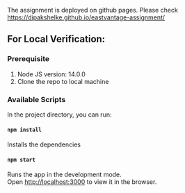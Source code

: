 
The assignment is deployed on github pages. Please check https://dipakshelke.github.io/eastvantage-assignment/

## For Local Verification:

### Prerequisite

1. Node JS version: 14.0.0
2. Clone the repo to local machine

### Available Scripts

In the project directory, you can run:

#### `npm install`

Installs the dependencies


#### `npm start`

Runs the app in the development mode.\
Open [http://localhost:3000](http://localhost:3000) to view it in the browser.
